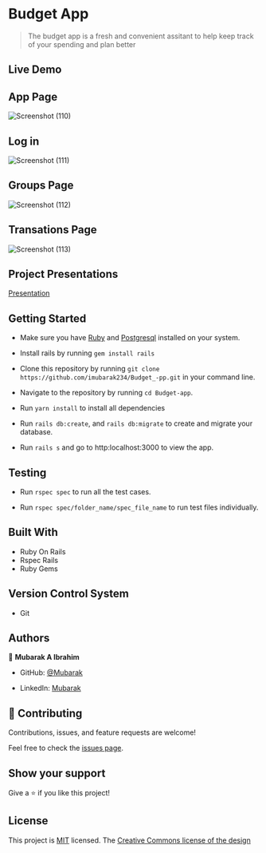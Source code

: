 # Budget App

> The budget app is a fresh and convenient assitant to help keep track of your spending and plan better
## Live Demo

## App Page

![Screenshot (110)](https://user-images.githubusercontent.com/71400898/166098981-405e0d83-a74a-4f22-915a-2469c3024153.png)

## Log in

![Screenshot (111)](https://user-images.githubusercontent.com/71400898/166099008-2e6fcd65-cce9-4772-834c-e26922aeb562.png)


## Groups Page

![Screenshot (112)](https://user-images.githubusercontent.com/71400898/166099018-3569f404-085d-411c-af32-85bb82fd446d.png)

## Transations Page

![Screenshot (113)](https://user-images.githubusercontent.com/71400898/166099032-35ba8686-166d-4b74-8dd8-1660e7ae89d7.png)

## Project Presentations

[Presentation](https://www.loom.com/share/5a608145a40b445dafac30890461546a)

## Getting Started

- Make sure you have [Ruby](https://www.ruby-lang.org/en/documentation/installation/) and [Postgresql](https://www.postgresql.org/download/) installed on your system.

- Install rails by running `gem install rails`

- Clone this repository by running `git clone https://github.com/imubarak234/Budget_-pp.git` in your command line.

- Navigate to the repository by running `cd Budget-app`.

- Run `yarn install` to install all dependencies

- Run `rails db:create`, and `rails db:migrate` to create and migrate your database.

- Run `rails s` and go to http:localhost:3000 to view the app.

## Testing

- Run `rspec spec` to run all the test cases.

- Run `rspec spec/folder_name/spec_file_name` to run test files individually.

## Built With

- Ruby On Rails
- Rspec Rails
- Ruby Gems

## Version Control System

- Git

## Authors

👤 **Mubarak A Ibrahim**

- GitHub: [@Mubarak](https://github.com/imubarak234)

- LinkedIn: [Mubarak](https://www.linkedin.com/in/mubarak-ibrahim-1540a5208/)


## 🤝 Contributing

Contributions, issues, and feature requests are welcome!

Feel free to check the [issues page](https://github.com/imubarak234/Budget-app/issues).

## Show your support

Give a ⭐️ if you like this project!

## License

This project is [MIT]([./MIT.md](https://github.com/microverseinc/readme-template/blob/master/MIT.md)) licensed.
The [Creative Commons license of the design](https://creativecommons.org/licenses/by-nc/4.0/)
